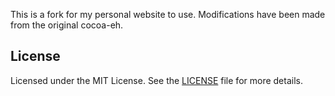 This is a fork for my personal website to use. Modifications have been made from the original cocoa-eh.

## License

Licensed under the MIT License. See the [LICENSE](https://github.com/fuegowolf/cocoa-eh-hugo-theme/blob/master/LICENSE.md) file for more details.

